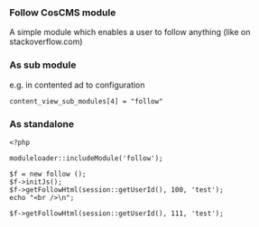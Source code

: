 ### Follow CosCMS module

A simple module which enables a user to follow anything 
(like on stackoverflow.com)

### As sub module

e.g. in contented
ad to configuration 

    content_view_sub_modules[4] = "follow"

### As standalone

    <?php

    moduleloader::includeModule('follow');

    $f = new follow ();
    $f->initJs();
    $f->getFollowHtml(session::getUserId(), 100, 'test');
    echo "<br />\n";

    $f->getFollowHtml(session::getUserId(), 111, 'test');

